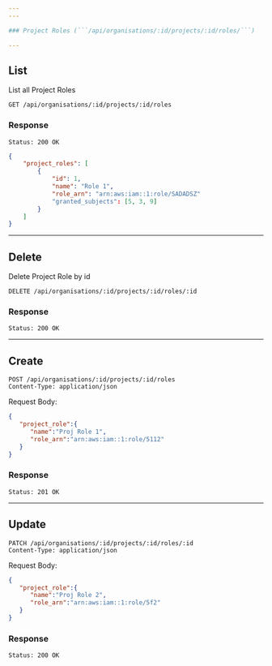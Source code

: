 ```yaml
---
---

### Project Roles (```/api/organisations/:id/projects/:id/roles/```)

---
```


## List

List all Project Roles

```
GET /api/organisations/:id/projects/:id/roles
```

### Response

```
Status: 200 OK
```

```json
{
    "project_roles": [
        {
            "id": 1,
            "name": "Role 1",
            "role_arn": "arn:aws:iam::1:role/SADADSZ"
            "granted_subjects": [5, 3, 9]
        }
    ]
}
```

---

## Delete

Delete Project Role by id

```
DELETE /api/organisations/:id/projects/:id/roles/:id
```
### Response

```
Status: 200 OK
```

---

## Create

```
POST /api/organisations/:id/projects/:id/roles
Content-Type: application/json
```
Request Body:

```json
{
   "project_role":{
      "name":"Proj Role 1",
      "role_arn":"arn:aws:iam::1:role/5112"
   }
}
```

### Response

```
Status: 201 OK
```

---

## Update

```
PATCH /api/organisations/:id/projects/:id/roles/:id
Content-Type: application/json
```
Request Body:

```json
{
   "project_role":{
      "name":"Proj Role 2",
      "role_arn":"arn:aws:iam::1:role/5f2"
   }
}
```

### Response

```
Status: 200 OK
```
